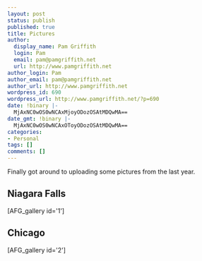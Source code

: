 ```yaml
---
layout: post
status: publish
published: true
title: Pictures
author:
  display_name: Pam Griffith
  login: Pam
  email: pam@pamgriffith.net
  url: http://www.pamgriffith.net
author_login: Pam
author_email: pam@pamgriffith.net
author_url: http://www.pamgriffith.net
wordpress_id: 690
wordpress_url: http://www.pamgriffith.net/?p=690
date: !binary |-
  MjAxNC0wOS0wNCAxMjoyODozOSAtMDQwMA==
date_gmt: !binary |-
  MjAxNC0wOS0wNCAxOToyODozOSAtMDQwMA==
categories:
- Personal
tags: []
comments: []
---
```

<p>Finally got around to uploading some pictures from the last year.</p>
<h2>Niagara Falls</h2>
<p>[AFG_gallery id='1']</p>
<h2>Chicago</h2>
<p>[AFG_gallery id='2']</p>
